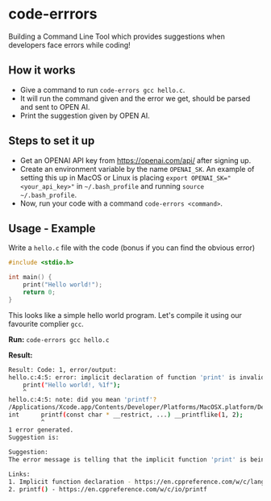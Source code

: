 # code-errrors

Building a Command Line Tool which provides suggestions when developers face errors while coding!

## How it works

- Give a command to run `code-errors gcc hello.c`.
- It will run the command given and the error we get, should be parsed and sent to OPEN AI.
- Print the suggestion given by OPEN AI.

## Steps to set it up

- Get an OPENAI API key from <https://openai.com/api/> after signing up.
- Create an environment variable by the name `OPENAI_SK`. An example of setting this up in MacOS or Linux is placing `export OPENAI_SK="<your_api_key>"` in `~/.bash_profile` and running `source ~/.bash_profile`.
- Now, run your code with a command `code-errors <command>`.

## Usage - Example

Write a `hello.c` file with the code (bonus if you can find the obvious error)

```c
#include <stdio.h>

int main() {
    print("Hello world!");
    return 0;
}
```

This looks like a simple hello world program. Let's compile it using our favourite complier `gcc`.

**Run:** `code-errors gcc hello.c`

**Result:**

```bash
Result: Code: 1, error/output:
hello.c:4:5: error: implicit declaration of function 'print' is invalid in C99 [-Werror,-Wimplicit-function-declaration]
    print("Hello world!, %1f");
    ^
hello.c:4:5: note: did you mean 'printf'?
/Applications/Xcode.app/Contents/Developer/Platforms/MacOSX.platform/Developer/SDKs/MacOSX.sdk/usr/include/stdio.h:170:6: note: 'printf' declared here
int      printf(const char * __restrict, ...) __printflike(1, 2);
         ^
1 error generated.
Suggestion is:
 
Suggestion:
The error message is telling that the implicit function 'print' is being used in line 4 - it should either be changed to 'printf' or the library containing the definition of 'print' should be included. It is also suggesting to include stdio.h header file which contains the definition of printf() function.

Links:
1. Implicit function declaration - https://en.cppreference.com/w/c/language/implicit_declaration
2. printf() - https://en.cppreference.com/w/c/io/printf
```
